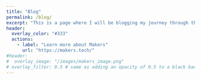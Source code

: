 ```yaml
---
title: "Blog"
permalink: /blog/
excerpt: "This is a page where I will be blogging my journey through the Makers process."
header:
  overlay_color: "#333"
  actions:
    - label: "Learn more about Makers"
      url: "https://makers.tech/"
#header: 
#  overlay_image: "/images/makers_image.png"
# overlay_filter: 0.5 # same as adding an opacity of 0.5 to a black background
---
```

